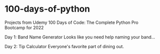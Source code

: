 # 100-days-of-python
Projects from Udemy 100 Days of Code: The Complete Python Pro Bootcamp for 2022

Day 1: Band Name Generator
Looks like you need help naming your band...

Day 2: Tip Calculator
Everyone's favorite part of dining out.
